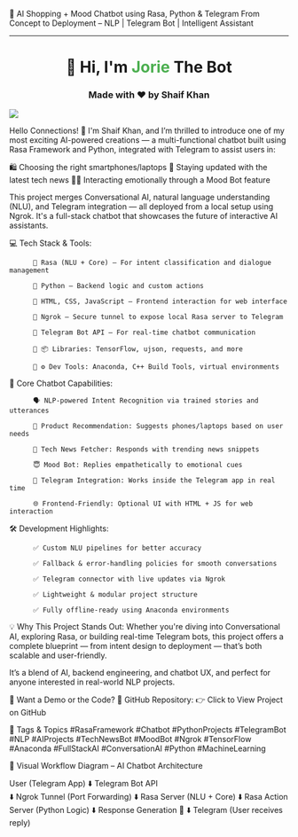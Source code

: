 🤖 AI Shopping + Mood Chatbot using Rasa, Python & Telegram
From Concept to Deployment – NLP | Telegram Bot | Intelligent Assistant
<hr>
<h1 align="center">🤖 Hi, I'm <span style="color:#4CAF50">Jorie</span> The Bot</h1>
<h3 align="center">Made with ❤️ by Shaif Khan</h3>

<img src="https://cdn.dribbble.com/users/37530/screenshots/2937858/drib_blink_bot.gif">


Hello Connections! 👋
I'm Shaif Khan, and I’m thrilled to introduce one of my most exciting AI-powered creations — a multi-functional chatbot built using Rasa Framework and Python, integrated with Telegram to assist users in:

🛍 Choosing the right smartphones/laptops
📰 Staying updated with the latest tech news
🧘‍♂️ Interacting emotionally through a Mood Bot feature

This project merges Conversational AI, natural language understanding (NLU), and Telegram integration — all deployed from a local setup using Ngrok. It's a full-stack chatbot that showcases the future of interactive AI assistants.

💻 Tech Stack & Tools:

          🔹 Rasa (NLU + Core) – For intent classification and dialogue management
          
          🔹 Python – Backend logic and custom actions
          
          🔹 HTML, CSS, JavaScript – Frontend interaction for web interface
          
          🔹 Ngrok – Secure tunnel to expose local Rasa server to Telegram
          
          🔹 Telegram Bot API – For real-time chatbot communication
          
          🔹 📦 Libraries: TensorFlow, ujson, requests, and more
          
          🔹 ⚙️ Dev Tools: Anaconda, C++ Build Tools, virtual environments

🧠 Core Chatbot Capabilities:

          🗣️ NLP-powered Intent Recognition via trained stories and utterances
          
          🛒 Product Recommendation: Suggests phones/laptops based on user needs
          
          📰 Tech News Fetcher: Responds with trending news snippets
          
          😇 Mood Bot: Replies empathetically to emotional cues
          
          💬 Telegram Integration: Works inside the Telegram app in real time
          
          🌐 Frontend-Friendly: Optional UI with HTML + JS for web interaction

🛠️ Development Highlights:

          ✅ Custom NLU pipelines for better accuracy
          
          ✅ Fallback & error-handling policies for smooth conversations
          
          ✅ Telegram connector with live updates via Ngrok
          
          ✅ Lightweight & modular project structure
          
          ✅ Fully offline-ready using Anaconda environments

💡 Why This Project Stands Out:
Whether you're diving into Conversational AI, exploring Rasa, or building real-time Telegram bots, this project offers a complete blueprint — from intent design to deployment — that’s both scalable and user-friendly.

It’s a blend of AI, backend engineering, and chatbot UX, and perfect for anyone interested in real-world NLP projects.

🔗 Want a Demo or the Code?
📁 GitHub Repository:
👉 Click to View Project on GitHub

📌 Tags & Topics
#RasaFramework #Chatbot #PythonProjects #TelegramBot #NLP #AIProjects
#TechNewsBot #MoodBot #Ngrok #TensorFlow #Anaconda #FullStackAI #ConversationAI #Python #MachineLearning


🧭 Visual Workflow Diagram – AI Chatbot Architecture

User (Telegram App) 
       ⬇️
 Telegram Bot API  
       ⬇️
    Ngrok Tunnel (Port Forwarding)
       ⬇️
  Rasa Server (NLU + Core)
       ⬇️
Rasa Action Server (Python Logic)
       ⬇️
   Response Generation 🔄
       ⬇️
    Telegram (User receives reply)
